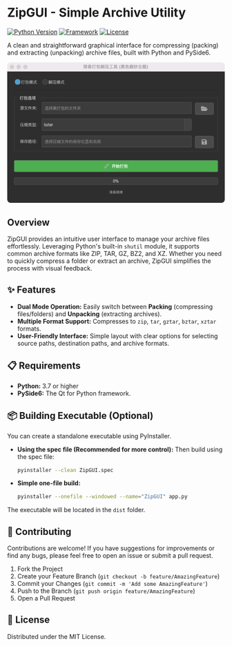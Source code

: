 # ZipGUI - Simple Archive Utility

[![Python Version](https://img.shields.io/badge/python-3.7%2B-blue.svg)](https://www.python.org/)
[![Framework](https://img.shields.io/badge/Framework-PySide6-informational)](https://www.qt.io/qt-for-python)
[![License](https://img.shields.io/badge/License-MIT-green.svg)](LICENSE) <!-- 你可以添加一个 LICENSE 文件 -->

A clean and straightforward graphical interface for compressing (packing) and extracting (unpacking) archive files, built with Python and PySide6.

![ZipGUI Screenshot](./screen.png)

## Overview

ZipGUI provides an intuitive user interface to manage your archive files effortlessly. 
Leveraging Python's built-in `shutil` module, it supports common archive formats like ZIP, TAR, GZ, BZ2, and XZ. 
Whether you need to quickly compress a folder or extract an archive, ZipGUI simplifies the process with visual feedback.

## ✨ Features

*   **Dual Mode Operation:** Easily switch between **Packing** (compressing files/folders) and **Unpacking** (extracting archives).
*   **Multiple Format Support:** Compresses to `zip`, `tar`, `gztar`, `bztar`, `xztar` formats.
*   **User-Friendly Interface:** Simple layout with clear options for selecting source paths, destination paths, and archive formats.

## 📋 Requirements

*   **Python:** 3.7 or higher
*   **PySide6:** The Qt for Python framework.

## 📦 Building Executable (Optional)

You can create a standalone executable using PyInstaller.

*   **Using the spec file (Recommended for more control):**
    Then build using the spec file:
    ```bash
    pyinstaller --clean ZipGUI.spec
    ```
*   **Simple one-file build:**
    ```bash
    pyinstaller --onefile --windowed --name="ZipGUI" app.py
    ```

The executable will be located in the `dist` folder.

## 🤝 Contributing

Contributions are welcome! If you have suggestions for improvements or find any bugs, please feel free to open an issue or submit a pull request.

1.  Fork the Project
2.  Create your Feature Branch (`git checkout -b feature/AmazingFeature`)
3.  Commit your Changes (`git commit -m 'Add some AmazingFeature'`)
4.  Push to the Branch (`git push origin feature/AmazingFeature`)
5.  Open a Pull Request

## 📄 License

Distributed under the MIT License. 